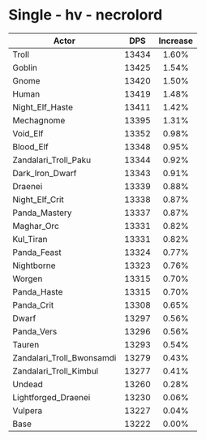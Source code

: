 # Single - hv - necrolord
| Actor | DPS | Increase |
|---|:---:|:---:|
|Troll|13434|1.60%|
|Goblin|13425|1.54%|
|Gnome|13420|1.50%|
|Human|13419|1.48%|
|Night_Elf_Haste|13411|1.42%|
|Mechagnome|13395|1.31%|
|Void_Elf|13352|0.98%|
|Blood_Elf|13348|0.95%|
|Zandalari_Troll_Paku|13344|0.92%|
|Dark_Iron_Dwarf|13343|0.91%|
|Draenei|13339|0.88%|
|Night_Elf_Crit|13338|0.87%|
|Panda_Mastery|13337|0.87%|
|Maghar_Orc|13331|0.82%|
|Kul_Tiran|13331|0.82%|
|Panda_Feast|13324|0.77%|
|Nightborne|13323|0.76%|
|Worgen|13315|0.70%|
|Panda_Haste|13315|0.70%|
|Panda_Crit|13308|0.65%|
|Dwarf|13297|0.56%|
|Panda_Vers|13296|0.56%|
|Tauren|13293|0.54%|
|Zandalari_Troll_Bwonsamdi|13279|0.43%|
|Zandalari_Troll_Kimbul|13277|0.41%|
|Undead|13260|0.28%|
|Lightforged_Draenei|13230|0.06%|
|Vulpera|13227|0.04%|
|Base|13222|0.00%|
